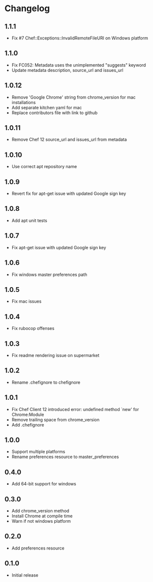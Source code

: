 # Changelog

## 1.1.1

-  Fix #7 Chef::Exceptions::InvalidRemoteFileURI on Windows platform 

## 1.1.0

- Fix FC052: Metadata uses the unimplemented "suggests" keyword
- Update metadata description, source_url and issues_url

## 1.0.12

- Remove 'Google Chrome' string from chrome_version for mac installations
- Add separate kitchen yaml for mac
- Replace contributors file with link to github

## 1.0.11

- Remove Chef 12 source_url and issues_url from metadata

## 1.0.10

- Use correct apt repository name

## 1.0.9

- Revert fix for apt-get issue with updated Google sign key

## 1.0.8

- Add apt unit tests

## 1.0.7

- Fix apt-get issue with updated Google sign key

## 1.0.6

- Fix windows master preferences path

## 1.0.5

- Fix mac issues

## 1.0.4

- Fix rubocop offenses

## 1.0.3

- Fix readme rendering issue on supermarket

## 1.0.2

- Rename .chefignore to chefignore

## 1.0.1

- Fix Chef Client 12 introduced error: undefined method `new' for Chrome:Module
- Remove trailing space from chrome_version
- Add .chefignore

## 1.0.0

- Support multiple platforms
- Rename preferences resource to master_preferences

## 0.4.0

- Add 64-bit support for windows

## 0.3.0

- Add chrome_version method
- Install Chrome at compile time
- Warn if not windows platform

## 0.2.0

- Add preferences resource

## 0.1.0

- Initial release
